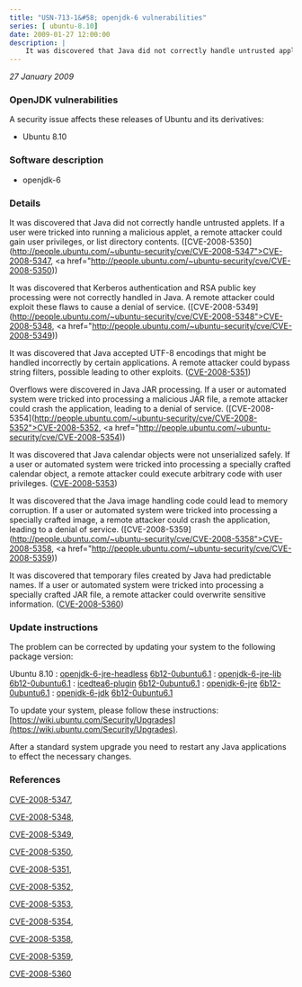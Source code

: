 ```yaml
---
title: "USN-713-1&#58; openjdk-6 vulnerabilities"
series: [ ubuntu-8.10]
date: 2009-01-27 12:00:00
description: |
    It was discovered that Java did not correctly handle untrusted applets. If a user were tricked into running a malicious applet, a remote attacker could gain user privileges, or list directory contents. ([CVE-2008-5350](http://people.ubuntu.com/~ubuntu-security/cve/CVE-2008-5347">CVE-2008-5347</a>, <a href="http://people.ubuntu.com/~ubuntu-security/cve/CVE-2008-5350))
--- 
```

 
 

*27 January 2009*

### OpenJDK vulnerabilities

A security issue affects these releases of Ubuntu and its derivatives:

* Ubuntu 8.10

### Software description

* openjdk-6 

### Details

It was discovered that Java did not correctly handle untrusted applets. If a user were tricked into running a malicious applet, a remote attacker could gain user privileges, or list directory contents. ([CVE-2008-5350](http://people.ubuntu.com/~ubuntu-security/cve/CVE-2008-5347">CVE-2008-5347</a>, <a href="http://people.ubuntu.com/~ubuntu-security/cve/CVE-2008-5350))

It was discovered that Kerberos authentication and RSA public key processing were not correctly handled in Java. A remote attacker could exploit these flaws to cause a denial of service. ([CVE-2008-5349](http://people.ubuntu.com/~ubuntu-security/cve/CVE-2008-5348">CVE-2008-5348</a>, <a href="http://people.ubuntu.com/~ubuntu-security/cve/CVE-2008-5349))

It was discovered that Java accepted UTF-8 encodings that might be handled incorrectly by certain applications. A remote attacker could bypass string filters, possible leading to other exploits. ([CVE-2008-5351](http://people.ubuntu.com/~ubuntu-security/cve/CVE-2008-5351))

Overflows were discovered in Java JAR processing. If a user or automated system were tricked into processing a malicious JAR file, a remote attacker could crash the application, leading to a denial of service. ([CVE-2008-5354](http://people.ubuntu.com/~ubuntu-security/cve/CVE-2008-5352">CVE-2008-5352</a>, <a href="http://people.ubuntu.com/~ubuntu-security/cve/CVE-2008-5354))

It was discovered that Java calendar objects were not unserialized safely. If a user or automated system were tricked into processing a specially crafted calendar object, a remote attacker could execute arbitrary code with user privileges. ([CVE-2008-5353](http://people.ubuntu.com/~ubuntu-security/cve/CVE-2008-5353))

It was discovered that the Java image handling code could lead to memory corruption. If a user or automated system were tricked into processing a specially crafted image, a remote attacker could crash the application, leading to a denial of service. ([CVE-2008-5359](http://people.ubuntu.com/~ubuntu-security/cve/CVE-2008-5358">CVE-2008-5358</a>, <a href="http://people.ubuntu.com/~ubuntu-security/cve/CVE-2008-5359))

It was discovered that temporary files created by Java had predictable names. If a user or automated system were tricked into processing a specially crafted JAR file, a remote attacker could overwrite sensitive information. ([CVE-2008-5360](http://people.ubuntu.com/~ubuntu-security/cve/CVE-2008-5360)) 

### Update instructions

The problem can be corrected by updating your system to the following package version:

Ubuntu 8.10
 : [openjdk-6-jre-headless](https://launchpad.net/ubuntu/+source/openjdk-6) <span> [6b12-0ubuntu6.1](https://launchpad.net/ubuntu/+source/openjdk-6/6b12-0ubuntu6.1) </span> 
 : [openjdk-6-jre-lib](https://launchpad.net/ubuntu/+source/openjdk-6) <span> [6b12-0ubuntu6.1](https://launchpad.net/ubuntu/+source/openjdk-6/6b12-0ubuntu6.1) </span> 
 : [icedtea6-plugin](https://launchpad.net/ubuntu/+source/openjdk-6) <span> [6b12-0ubuntu6.1](https://launchpad.net/ubuntu/+source/openjdk-6/6b12-0ubuntu6.1) </span> 
 : [openjdk-6-jre](https://launchpad.net/ubuntu/+source/openjdk-6) <span> [6b12-0ubuntu6.1](https://launchpad.net/ubuntu/+source/openjdk-6/6b12-0ubuntu6.1) </span> 
 : [openjdk-6-jdk](https://launchpad.net/ubuntu/+source/openjdk-6) <span> [6b12-0ubuntu6.1](https://launchpad.net/ubuntu/+source/openjdk-6/6b12-0ubuntu6.1) </span> 

To update your system, please follow these instructions: [https://wiki.ubuntu.com/Security/Upgrades](https://wiki.ubuntu.com/Security/Upgrades).

After a standard system upgrade you need to restart any Java applications to effect the necessary changes. 

### References

 
 [CVE-2008-5347](http://people.ubuntu.com/~ubuntu-security/cve/CVE-2008-5347), 

 [CVE-2008-5348](http://people.ubuntu.com/~ubuntu-security/cve/CVE-2008-5348), 

 [CVE-2008-5349](http://people.ubuntu.com/~ubuntu-security/cve/CVE-2008-5349), 

 [CVE-2008-5350](http://people.ubuntu.com/~ubuntu-security/cve/CVE-2008-5350), 

 [CVE-2008-5351](http://people.ubuntu.com/~ubuntu-security/cve/CVE-2008-5351), 

 [CVE-2008-5352](http://people.ubuntu.com/~ubuntu-security/cve/CVE-2008-5352), 

 [CVE-2008-5353](http://people.ubuntu.com/~ubuntu-security/cve/CVE-2008-5353), 

 [CVE-2008-5354](http://people.ubuntu.com/~ubuntu-security/cve/CVE-2008-5354), 

 [CVE-2008-5358](http://people.ubuntu.com/~ubuntu-security/cve/CVE-2008-5358), 

 [CVE-2008-5359](http://people.ubuntu.com/~ubuntu-security/cve/CVE-2008-5359), 

 [CVE-2008-5360](http://people.ubuntu.com/~ubuntu-security/cve/CVE-2008-5360)
 

